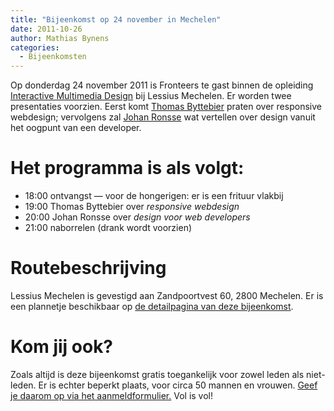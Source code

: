 ```yaml
---
title: "Bijeenkomst op 24 november in Mechelen"
date: 2011-10-26
author: Mathias Bynens
categories: 
  - Bijeenkomsten
---
```

Op donderdag 24 november 2011 is Fronteers te gast binnen de opleiding [Interactive Multimedia Design](http://mechelen.lessius.eu/studeren-aan-de-khmechelen/bacheloropleidingen/informaticamanagement-en-multimedia/opleidingsparcours) bij Lessius Mechelen. Er worden twee presentaties voorzien. Eerst komt [Thomas Byttebier](http://www.thehotseat.be/) praten over responsive webdesign; vervolgens zal [Johan Ronsse](http://wolfslittlestore.be/) wat vertellen over design vanuit het oogpunt van een developer.

# Het programma is als volgt:

* 18:00 ontvangst — voor de hongerigen: er is een frituur vlakbij
* 19:00 Thomas Byttebier over _responsive webdesign_
* 20:00 Johan Ronsse over _design voor web developers_
* 21:00 naborrelen (drank wordt voorzien)

# Routebeschrijving

Lessius Mechelen is gevestigd aan Zandpoortvest 60, 2800 Mechelen. Er is een plannetje beschikbaar op [de detailpagina van deze bijeenkomst](/bijeenkomsten/2011/lessius).

# Kom jij ook?

Zoals altijd is deze bijeenkomst gratis toegankelijk voor zowel leden als niet-leden. Er is echter beperkt plaats, voor circa 50 mannen en vrouwen. [Geef je daarom op via het aanmeldformulier.](/bijeenkomsten/2011/lessius#formulier-1) Vol is vol!
